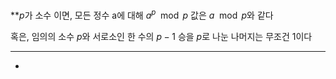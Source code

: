 **$p$가 소수 이면, 모든 정수 a에 대해 $a^p \mod p$ 값은 $a \mod p$와 같다

혹은, 임의의 소수 $p$와 서로소인 한 수의 $p-1$ 승을 $p$로 나눈 나머지는 무조건 1이다


---
- 